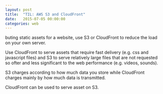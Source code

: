 ```yaml
---
layout: post
title:  "TIL: AWS S3 and CloudFront"
date:   2015-07-05 00:00:00
categories: web
---
```


buting static assets for a website, use S3 or CloudFront to reduce the load on your own server.

Use CloudFront to serve assets that require fast delivery (e.g. css and javascript files) and S3 to serve relatively large files that are not requested so ofter and less significant to the web performance (e.g. videos, sounds).

S3 charges according to how much data you store while CloudFront charges mainly by how much data is transmitted.

CloudFront can be used to serve asset on S3.

